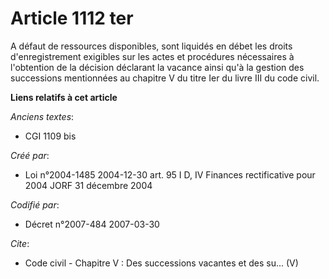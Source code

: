# Article 1112 ter

A défaut de ressources disponibles, sont liquidés en débet les droits d'enregistrement exigibles sur les actes et procédures
nécessaires à l'obtention de la décision déclarant la vacance ainsi qu'à la gestion des successions mentionnées au chapitre V
du titre Ier du livre III du code civil.

**Liens relatifs à cet article**

_Anciens textes_:

  - CGI 1109 bis

_Créé par_:

  - Loi n°2004-1485 2004-12-30 art. 95 I D, IV Finances rectificative pour 2004 JORF 31 décembre 2004

_Codifié par_:

  - Décret n°2007-484 2007-03-30

_Cite_:

  - Code civil -  Chapitre V : Des successions vacantes et des su... (V)
